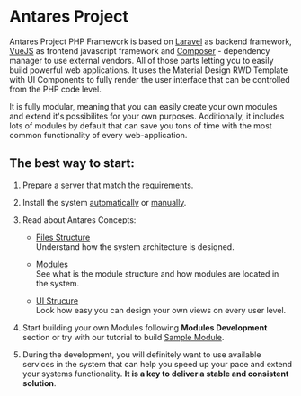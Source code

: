 # Antares Project

Antares Project PHP Framework is based on [Laravel](https://laravel.com/docs/5.4) as backend framework, [VueJS](https://vuejs.org/) as frontend javascript framework and [Composer](https://getcomposer.org/)  - dependency manager to use external vendors. All of those parts   letting you to easily build powerful web applications. It uses the Material Design RWD Template with UI Components to fully render the user interface that can be controlled from the PHP code level.

It is fully modular, meaning that you can easily create your own modules and extend it's possibilites for your own purposes. Additionally, it includes lots of modules by default that can save you tons of time with the most common functionality of every web-application.

## The best way to start:

1. Prepare a server that match the [requirements](installation/requirements.md).

2. Install the system [automatically](installation/installation_auto.md) or [manually](installation/installation_manual.md).

3. Read about Antares Concepts:
   
     * [Files Structure](antares_concepts/core_&_files_structure.md)          
        Understand how the system architecture is designed.

     * [Modules](antares_concepts/components_&_modules.md)     
        See what is the module structure and how modules are located in the system.
      
     * [UI Strucure](antares_concepts/views.md)      
        Look how easy you can design your own views on every user level.
   
4. Start building your own Modules following **Modules Development** section or try with our tutorial to build [Sample Module](tutorials/sample_module.md).

5. During the development, you will definitely want to use available services in the system that can help you speed up your pace and extend your systems functionality. **It is a key to deliver a stable and consistent solution**.
